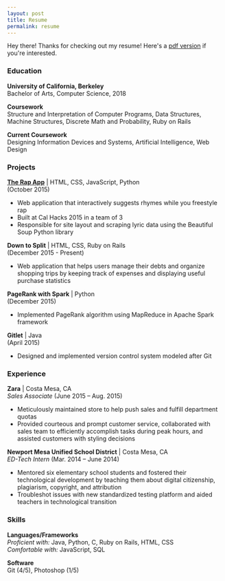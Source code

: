 ```yaml
---
layout: post
title: Resume
permalink: resume
---
```


<p class="message">
	Hey there! Thanks for checking out my resume! Here's a <a href="resume/resume.pdf">pdf version</a> if you're interested. 
</p>

### Education

<strong>University of California, Berkeley</strong>  
Bachelor of Arts, Computer Science, 2018

<strong>Coursework</strong>  
Structure and Interpretation of Computer Programs, Data Structures, Machine Structures, Discrete Math and Probability, Ruby on Rails

<strong>Current Coursework</strong>  
Designing Information Devices and Systems, Artificial Intelligence, Web Design


### Projects

<a href="https://www.ocf.berkeley.edu/~owenmj/"><strong>The Rap App</strong></a> | HTML, CSS, JavaScript, Python  
(October 2015)

* Web application that interactively suggests rhymes while you freestyle rap
* Built at Cal Hacks 2015 in a team of 3
* Responsible for site layout and scraping lyric data using the Beautiful Soup Python library

<strong>Down to Split</strong> | HTML, CSS, Ruby on Rails   
(December 2015 - Present)

* Web application that helps users manage their debts and organize shopping trips by keeping track of expenses and displaying useful purchase statistics 

<strong>PageRank with Spark</strong> | Python  
(December 2015)

* Implemented PageRank algorithm using MapReduce in Apache Spark framework 

<strong>Gitlet</strong> | Java  
(April 2015)

* Designed and implemented version control system modeled after Git


### Experience

<strong>Zara</strong> | Costa Mesa, CA	
<em>Sales Associate</em> (June 2015 – Aug. 2015)

* Meticulously maintained store to help push sales and fulfill department quotas
* Provided courteous and prompt customer service, collaborated with sales team to efficiently accomplish tasks during peak hours, and assisted customers with styling decisions

<strong>Newport Mesa Unified School District</strong> | Costa Mesa, CA 	
<em>ED-Tech Intern</em> (Mar. 2014 – June 2014)

* Mentored six elementary school students and fostered their technological development by teaching them about digital citizenship, plagiarism, copyright, and attribution
* Troubleshot issues with new standardized testing platform and aided teachers in technological transition 


### Skills

<strong>Languages/Frameworks</strong>  
<em>Proficient with:</em> Java, Python, C, Ruby on Rails, HTML, CSS  
<em>Comfortable with:</em> JavaScript, SQL

<strong>Software</strong>  
Git (4/5), Photoshop (1/5)  
